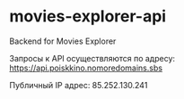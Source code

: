 # movies-explorer-api

Backend for Movies Explorer

Запросы к API осуществляются по адресу: https://api.poiskkino.nomoredomains.sbs

Публичный IP адрес: 85.252.130.241
